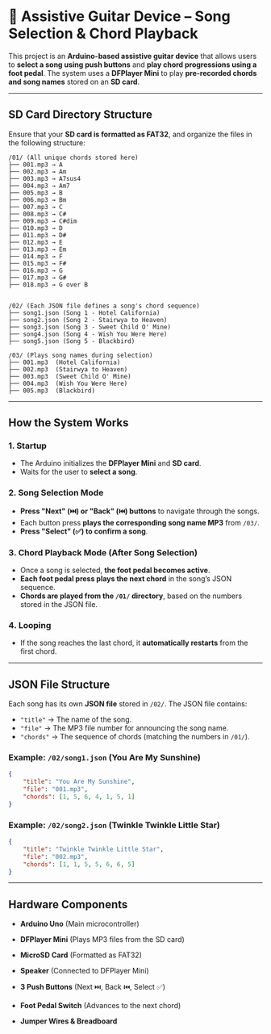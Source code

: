 # 🎸 Assistive Guitar Device – Song Selection & Chord Playback  

This project is an **Arduino-based assistive guitar device** that allows users to **select a song using push buttons** and **play chord progressions using a foot pedal**. The system uses a **DFPlayer Mini** to play **pre-recorded chords and song names** stored on an **SD card**.

---

## SD Card Directory Structure  

Ensure that your **SD card is formatted as FAT32**, and organize the files in the following structure:

```
/01/ (All unique chords stored here)
├── 001.mp3 → A
├── 002.mp3 → Am
├── 003.mp3 → A7sus4
├── 004.mp3 → Am7
├── 005.mp3 → B
├── 006.mp3 → Bm
├── 007.mp3 → C
├── 008.mp3 → C#
├── 009.mp3 → C#dim
├── 010.mp3 → D
├── 011.mp3 → D#
├── 012.mp3 → E
├── 013.mp3 → Em
├── 014.mp3 → F
├── 015.mp3 → F#
├── 016.mp3 → G
├── 017.mp3 → G#
├── 018.mp3 → G over B


/02/ (Each JSON file defines a song's chord sequence)
├── song1.json (Song 1 - Hotel California)
├── song2.json (Song 2 - Stairwya to Heaven)
├── song3.json (Song 3 - Sweet Child O' Mine)
├── song4.json (Song 4 - Wish You Were Here)
├── song5.json (Song 5 - Blackbird)

/03/ (Plays song names during selection)
├── 001.mp3  (Hotel California)
├── 002.mp3  (Stairwya to Heaven)
├── 003.mp3  (Sweet Child O' Mine)
├── 004.mp3  (Wish You Were Here)
├── 005.mp3  (Blackbird)

```

---

## How the System Works  

### 1️. Startup  
- The Arduino initializes the **DFPlayer Mini** and **SD card**.  
- Waits for the user to **select a song**.  

### 2️. Song Selection Mode  
- **Press "Next" (⏭️) or "Back" (⏮️) buttons** to navigate through the songs.  
- Each button press **plays the corresponding song name MP3** from `/03/`.  
- **Press "Select" (✅) to confirm a song**.  

### 3️. Chord Playback Mode (After Song Selection)  
- Once a song is selected, **the foot pedal becomes active**.  
- **Each foot pedal press plays the next chord** in the song’s JSON sequence.  
- **Chords are played from the `/01/` directory**, based on the numbers stored in the JSON file.  

### 4️. Looping  
- If the song reaches the last chord, it **automatically restarts** from the first chord.  

---

## JSON File Structure  
Each song has its own **JSON file** stored in `/02/`. The JSON file contains:  

- `"title"` → The name of the song.  
- `"file"` → The MP3 file number for announcing the song name.  
- `"chords"` → The sequence of chords (matching the numbers in `/01/`).  

### Example: **`/02/song1.json` (You Are My Sunshine)**
```json
{
    "title": "You Are My Sunshine",
    "file": "001.mp3",
    "chords": [1, 5, 6, 4, 1, 5, 1]
}
```

### Example: **`/02/song2.json` (Twinkle Twinkle Little Star)**
```json
{
    "title": "Twinkle Twinkle Little Star",
    "file": "002.mp3",
    "chords": [1, 1, 5, 5, 6, 6, 5]
}
```

---

## Hardware Components
- **Arduino Uno** (Main microcontroller)

- **DFPlayer Mini** (Plays MP3 files from the SD card)

- **MicroSD Card** (Formatted as FAT32)

- **Speaker** (Connected to DFPlayer Mini)

- **3 Push Buttons** (Next ⏭️, Back ⏮️, Select ✅)

- **Foot Pedal Switch** (Advances to the next chord)

- **Jumper Wires & Breadboard**